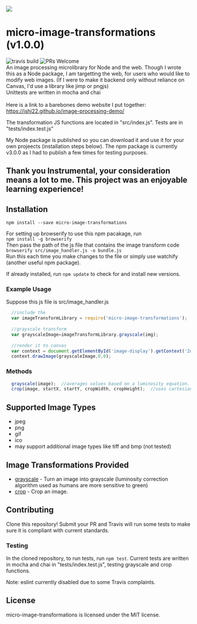 
![](https://i.imgur.com/lSuYdgF.png)
# micro-image-transformations (v1.0.0)
![travis build](https://api.travis-ci.com/jimmyshi360/micro-image-transformations.svg?token=T8PthyzySUexzMRoGKqp&branch=master)
![PRs Welcome](https://img.shields.io/badge/PRs-welcome-brightgreen.svg)<br>
An image processing microlibrary for Node and the web. Though I wrote this as a Node package, I am targetting the web, for users who would like to modify web images. (If I were to make it backend only without reliance on Canvas, I'd use a library like jimp or pngjs)
<br> Unittests are written in mocha and chai <br><br>
Here is a link to a barebones demo website I put together:
https://jshi22.github.io/image-processing-demo/

The transformation JS functions are located in "src/index.js". Tests are in "tests/index.test.js"

My Node package is published so you can download it and use it for your own projeects (installation steps below). The npm package is currently v3.0.0 as I had to publish a few times for testing purposes.

## Thank you Instrumental, your consideration means a lot to me. This project was an enjoyable learning experience!

## Installation

`npm install --save micro-image-transformations`

For setting up browserify to use this npm pacakage, run <br>
`npm install -g browserify`
<br>
Then pass the path of the js file that contains the image transform code
<br>
`browserify src/image_handler.js -o bundle.js`
<br>Run this each time you make changes to the file or simply use watchify (another useful npm package).

If already installed, run `npm update` to check for and install new versions.

### Example Usage

Suppose this js file is src/image_handler.js

```js 
  //include the 
  var imageTransformLibrary = require('micro-image-transformations');
  
  //grayscale transform
  var grayscaleImage=imageTransformLibrary.grayscale(img);
  
  //render it to canvas
  var context = document.getElementById('image-display').getContext('2d');
  context.drawImage(grayscaleImage,0,0);
```

### Methods

```js    
  grayscale(image);  //averages values based on a luminosity equation. (humans are more sensitive to green)
  crop(image, startX, startY, cropWidth, cropHeight);  //uses cartesian coordinates (bottom left corner of image is (0,))
```
## Supported Image Types

- jpeg
- png
- gif
- ico
- may support additional image types like tiff and bmp (not tested)

## Image Transformations Provided

- [grayscale](./src/index.js) - Turn an image into grayscale (luminosity correction algorithm used as humans are more sensitive to green)
- [crop](./src/index.js) - Crop an image.

## Contributing

Clone this repository! Submit your PR and Travis will run some tests to make sure it is compliant with current standards.

### Testing
In the cloned repository, to run tests, run `npm test`. Current tests are written in mocha and chai in "tests/index.test.js", testing grayscale and crop functions.

Note: eslint currently disabled due to some Travis complaints.
## License

micro-image-transformations is licensed under the MIT license. 
